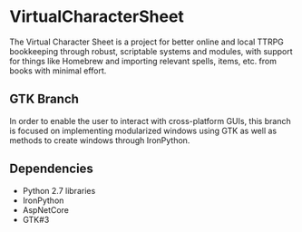 # VirtualCharacterSheet
The Virtual Character Sheet is a project for better online and local TTRPG bookkeeping through robust, scriptable systems and modules, with support for things like Homebrew and importing relevant spells, items, etc. from books with minimal effort.

## GTK Branch

In order to enable the user to interact with cross-platform GUIs, this branch is focused on implementing modularized windows using GTK as well as methods to create windows through IronPython.

## Dependencies
- Python 2.7 libraries
- IronPython
- AspNetCore
- GTK#3
